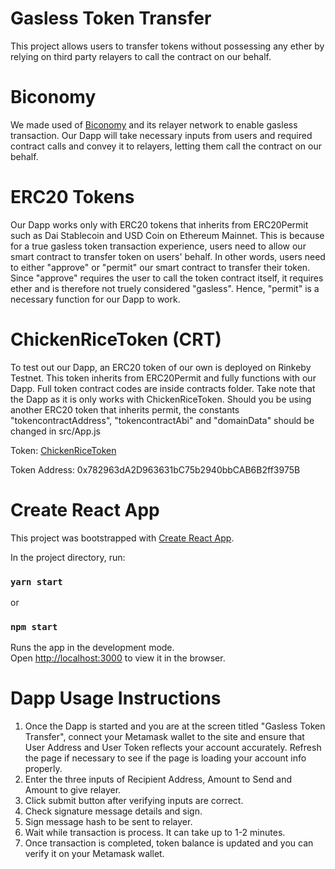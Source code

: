 # Gasless Token Transfer
This project allows users to transfer tokens without possessing any ether by relying on third party relayers to call the contract on our behalf.

# Biconomy
We made used of [Biconomy](https://github.com/bcnmy/mexa) and its relayer network to enable gasless transaction. Our Dapp will take necessary inputs from users and required contract calls and convey it to relayers, letting them call the contract on our behalf. 

# ERC20 Tokens
Our Dapp works only with ERC20 tokens that inherits from ERC20Permit such as Dai Stablecoin and USD Coin on Ethereum Mainnet. This is because for a true gasless token transaction experience, users need to allow our smart contract to transfer token on users' behalf. In other words, users need to either "approve" or "permit" our smart contract to transfer their token. Since "approve" requires the user to call the token contract itself, it requires ether and is therefore not truely considered "gasless". Hence, "permit" is a necessary function for our Dapp to work. 

# ChickenRiceToken (CRT)
To test out our Dapp, an ERC20 token of our own is deployed on Rinkeby Testnet. This token inherits from ERC20Permit and fully functions with our Dapp. Full token contract codes are inside contracts folder. Take note that the Dapp as it is only works with ChickenRiceToken. Should you be using another ERC20 token that inherits permit, the constants "tokencontractAddress", "tokencontractAbi" and "domainData" should be changed in src/App.js

Token: [ChickenRiceToken](https://rinkeby.etherscan.io/token/0x782963da2d963631bc75b2940bbcab6b2ff3975b)

Token Address: 0x782963dA2D963631bC75b2940bbCAB6B2ff3975B

# Create React App

This project was bootstrapped with [Create React App](https://github.com/facebook/create-react-app).

In the project directory, run:

### `yarn start`
or
### `npm start`

Runs the app in the development mode.\
Open [http://localhost:3000](http://localhost:3000) to view it in the browser.

# Dapp Usage Instructions

1. Once the Dapp is started and you are at the screen titled "Gasless Token Transfer", connect your Metamask wallet to the site and ensure that User Address and User Token reflects your account accurately. Refresh the page if necessary to see if the page is loading your account info properly.  
2. Enter the three inputs of Recipient Address, Amount to Send and Amount to give relayer. 
3. Click submit button after verifying inputs are correct. 
4. Check signature message details and sign.
5. Sign message hash to be sent to relayer.
6. Wait while transaction is process. It can take up to 1-2 minutes.
7. Once transaction is completed, token balance is updated and you can verify it on your Metamask wallet. 
